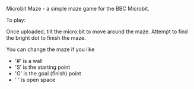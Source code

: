 Microbit Maze - a simple maze game for the BBC Microbit.

To play:

Once uploaded, tilt the micro:bit to move around the maze. 
Attempt to find the bright dot to finish the maze.

You can change the maze if you like
- '#' is a wall
- 'S' is the starting point
- 'G' is the goal (finish) point
- ' ' is open space
